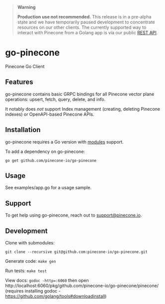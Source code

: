 > **Warning**
> 
> **Production use not recommended.** This release is in a pre-alpha state and we have temporarily paused development to concentrate resources on our other clients. The currently supported way to interact with Pinecone from a Golang app is via our public [REST API](https://docs.pinecone.io/reference/create_index).

# go-pinecone
Pinecone Go Client

## Features
go-pinecone contains basic GRPC bindings for all Pinecone vector plane operations: upsert, fetch, query, delete, and info.

It notably does *not* support Index management (creating, deleting Pinecone indexes) or OpenAPI-based Pinecone APIs. 

## Installation
go-pinecone requires a Go version with [modules](https://github.com/golang/go/wiki/Modules) support.

To add a dependency on go-pinecone:
```shell
go get github.com/pinecone-io/go-pinecone
```

## Usage
See examples/app.go for a usage sample.

## Support
To get help using go-pinecone, reach out to support@pinecone.io.

## Development
Clone with submodules:
```
git clone --recursive git@github.com:pinecone-io/go-pinecone.git
```

Generate code: `make gen`

Run tests: `make test`

View docs: `godoc -http=:6060` then open http://localhost:6060/pkg/github.com/pinecone-io/go-pinecone/pinecone/ (requires installing godoc - https://github.com/golang/tools#downloadinstall)
